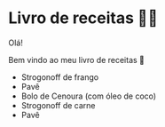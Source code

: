 # Livro de receitas :cook:

Olá!

Bem vindo ao meu livro de receitas :wave:

* Strogonoff de frango
* Pavê
* Bolo de Cenoura (com óleo de coco)
* Strogonoff de carne
* Pavê
